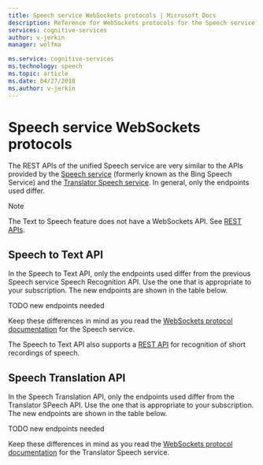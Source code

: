 ```yaml
---
title: Speech service WebSockets protocols | Microsoft Docs
description: Reference for WebSockets protocols for the Speech service.
services: cognitive-services
author: v-jerkin
manager: wolfma

ms.service: cognitive-services
ms.technology: speech
ms.topic: article
ms.date: 04/27/2018
ms.author: v-jerkin
---
```

# Speech service WebSockets protocols

The REST APIs of the unified Speech service are very similar to the APIs provided by the [Speech service](../speech) (formerly known as the Bing Speech Service) and the [Translator Speech service](../translator-speech). In general, only the endpoints used differ.

> [!NOTE]
> The Text to Speech feature does not have a WebSockets API. See [REST APIs](rest-apis.md).

## Speech to Text API

In the Speech to Text API, only the endpoints used differ from the previous Speech service Speech Recognition API. Use the one that is appropriate to your subscription. The new endpoints are shown in the table below.

TODO new endpoints needed

Keep these differences in mind as you read the [WebSockets protocol documentation](https://docs.microsoft.com/en-us/azure/cognitive-services/speech/api-reference-rest/websocketprotocol) for the Speech service.

The Speech to Text API also supports a [REST API](rest-apis.md) for recognition of short recordings of speech.

## Speech Translation API

In the Speech Translation API, only the endpoints used differ from the Translator SPeech API. Use the one that is appropriate to your subscription. The new endpoints are shown in the table below.

TODO new endpoints needed

Keep these differences in mind as you read the [WebSockets protocol documentation](http://docs.microsofttranslator.com/speech-translate.html) for the Translator Speech service.
